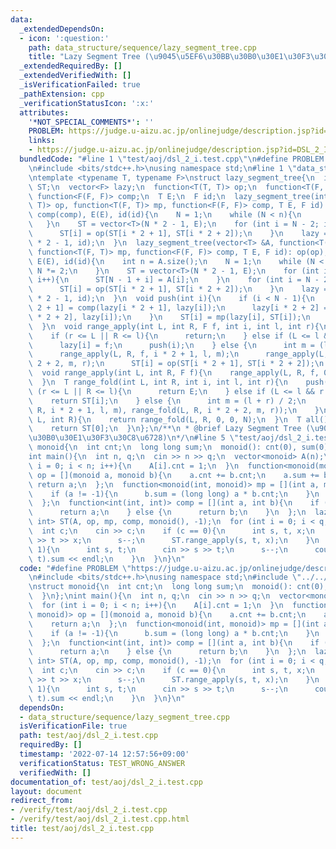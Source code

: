 ```yaml
---
data:
  _extendedDependsOn:
  - icon: ':question:'
    path: data_structure/sequence/lazy_segment_tree.cpp
    title: "Lazy Segment Tree (\u9045\u5EF6\u30BB\u30B0\u30E1\u30F3\u30C8\u6728)"
  _extendedRequiredBy: []
  _extendedVerifiedWith: []
  _isVerificationFailed: true
  _pathExtension: cpp
  _verificationStatusIcon: ':x:'
  attributes:
    '*NOT_SPECIAL_COMMENTS*': ''
    PROBLEM: https://judge.u-aizu.ac.jp/onlinejudge/description.jsp?id=DSL_2_I
    links:
    - https://judge.u-aizu.ac.jp/onlinejudge/description.jsp?id=DSL_2_I
  bundledCode: "#line 1 \"test/aoj/dsl_2_i.test.cpp\"\n#define PROBLEM \"https://judge.u-aizu.ac.jp/onlinejudge/description.jsp?id=DSL_2_I\"\
    \n#include <bits/stdc++.h>\nusing namespace std;\n#line 1 \"data_structure/sequence/lazy_segment_tree.cpp\"\
    \ntemplate <typename T, typename F>\nstruct lazy_segment_tree{\n  int N;\n  vector<T>\
    \ ST;\n  vector<F> lazy;\n  function<T(T, T)> op;\n  function<T(F, T)> mp;\n \
    \ function<F(F, F)> comp;\n  T E;\n  F id;\n  lazy_segment_tree(int n, function<T(T,\
    \ T)> op, function<T(F, T)> mp, function<F(F, F)> comp, T E, F id): op(op), mp(mp),\
    \ comp(comp), E(E), id(id){\n    N = 1;\n    while (N < n){\n      N *= 2;\n \
    \   }\n    ST = vector<T>(N * 2 - 1, E);\n    for (int i = N - 2; i >= 0; i--){\n\
    \      ST[i] = op(ST[i * 2 + 1], ST[i * 2 + 2]);\n    }\n    lazy = vector<F>(N\
    \ * 2 - 1, id);\n  }\n  lazy_segment_tree(vector<T> &A, function<T(T, T)> op,\
    \ function<T(F, T)> mp, function<F(F, F)> comp, T E, F id): op(op), mp(mp), comp(comp),\
    \ E(E), id(id){\n    int n = A.size();\n    N = 1;\n    while (N < n){\n     \
    \ N *= 2;\n    }\n    ST = vector<T>(N * 2 - 1, E);\n    for (int i = 0; i < n;\
    \ i++){\n      ST[N - 1 + i] = A[i];\n    }\n    for (int i = N - 2; i >= 0; i--){\n\
    \      ST[i] = op(ST[i * 2 + 1], ST[i * 2 + 2]);\n    }\n    lazy = vector<F>(N\
    \ * 2 - 1, id);\n  }\n  void push(int i){\n    if (i < N - 1){\n      lazy[i *\
    \ 2 + 1] = comp(lazy[i * 2 + 1], lazy[i]);\n      lazy[i * 2 + 2] = comp(lazy[i\
    \ * 2 + 2], lazy[i]);\n    }\n    ST[i] = mp(lazy[i], ST[i]);\n    lazy[i] = id;\n\
    \  }\n  void range_apply(int L, int R, F f, int i, int l, int r){\n    push(i);\n\
    \    if (r <= L || R <= l){\n      return;\n    } else if (L <= l && r <= R){\n\
    \      lazy[i] = f;\n      push(i);\n    } else {\n      int m = (l + r) / 2;\n\
    \      range_apply(L, R, f, i * 2 + 1, l, m);\n      range_apply(L, R, f, i *\
    \ 2 + 2, m, r);\n      ST[i] = op(ST[i * 2 + 1], ST[i * 2 + 2]);\n    }\n  }\n\
    \  void range_apply(int L, int R, F f){\n    range_apply(L, R, f, 0, 0, N);\n\
    \  }\n  T range_fold(int L, int R, int i, int l, int r){\n    push(i);\n    if\
    \ (r <= L || R <= l){\n      return E;\n    } else if (L <= l && r <= R){\n  \
    \    return ST[i];\n    } else {\n      int m = (l + r) / 2;\n      return op(range_fold(L,\
    \ R, i * 2 + 1, l, m), range_fold(L, R, i * 2 + 2, m, r));\n    }\n  }\n  T range_fold(int\
    \ L, int R){\n    return range_fold(L, R, 0, 0, N);\n  }\n  T all(){\n    push(0);\n\
    \    return ST[0];\n  }\n};\n/**\n * @brief Lazy Segment Tree (\u9045\u5EF6\u30BB\
    \u30B0\u30E1\u30F3\u30C8\u6728)\n*/\n#line 5 \"test/aoj/dsl_2_i.test.cpp\"\nstruct\
    \ monoid{\n  int cnt;\n  long long sum;\n  monoid(): cnt(0), sum(0){\n  }\n};\n\
    int main(){\n  int n, q;\n  cin >> n >> q;\n  vector<monoid> A(n);\n  for (int\
    \ i = 0; i < n; i++){\n    A[i].cnt = 1;\n  }\n  function<monoid(monoid, monoid)>\
    \ op = [](monoid a, monoid b){\n    a.cnt += b.cnt;\n    a.sum += b.sum;\n   \
    \ return a;\n  };\n  function<monoid(int, monoid)> mp = [](int a, monoid b){\n\
    \    if (a != -1){\n      b.sum = (long long) a * b.cnt;\n    }\n    return b;\n\
    \  };\n  function<int(int, int)> comp = [](int a, int b){\n    if (b == -1){\n\
    \      return a;\n    } else {\n      return b;\n    }\n  };\n  lazy_segment_tree<monoid,\
    \ int> ST(A, op, mp, comp, monoid(), -1);\n  for (int i = 0; i < q; i++){\n  \
    \  int c;\n    cin >> c;\n    if (c == 0){\n      int s, t, x;\n      cin >> s\
    \ >> t >> x;\n      s--;\n      ST.range_apply(s, t, x);\n    }\n    if (c ==\
    \ 1){\n      int s, t;\n      cin >> s >> t;\n      s--;\n      cout << ST.range_fold(s,\
    \ t).sum << endl;\n    }\n  }\n}\n"
  code: "#define PROBLEM \"https://judge.u-aizu.ac.jp/onlinejudge/description.jsp?id=DSL_2_I\"\
    \n#include <bits/stdc++.h>\nusing namespace std;\n#include \"../../data_structure/sequence/lazy_segment_tree.cpp\"\
    \nstruct monoid{\n  int cnt;\n  long long sum;\n  monoid(): cnt(0), sum(0){\n\
    \  }\n};\nint main(){\n  int n, q;\n  cin >> n >> q;\n  vector<monoid> A(n);\n\
    \  for (int i = 0; i < n; i++){\n    A[i].cnt = 1;\n  }\n  function<monoid(monoid,\
    \ monoid)> op = [](monoid a, monoid b){\n    a.cnt += b.cnt;\n    a.sum += b.sum;\n\
    \    return a;\n  };\n  function<monoid(int, monoid)> mp = [](int a, monoid b){\n\
    \    if (a != -1){\n      b.sum = (long long) a * b.cnt;\n    }\n    return b;\n\
    \  };\n  function<int(int, int)> comp = [](int a, int b){\n    if (b == -1){\n\
    \      return a;\n    } else {\n      return b;\n    }\n  };\n  lazy_segment_tree<monoid,\
    \ int> ST(A, op, mp, comp, monoid(), -1);\n  for (int i = 0; i < q; i++){\n  \
    \  int c;\n    cin >> c;\n    if (c == 0){\n      int s, t, x;\n      cin >> s\
    \ >> t >> x;\n      s--;\n      ST.range_apply(s, t, x);\n    }\n    if (c ==\
    \ 1){\n      int s, t;\n      cin >> s >> t;\n      s--;\n      cout << ST.range_fold(s,\
    \ t).sum << endl;\n    }\n  }\n}\n"
  dependsOn:
  - data_structure/sequence/lazy_segment_tree.cpp
  isVerificationFile: true
  path: test/aoj/dsl_2_i.test.cpp
  requiredBy: []
  timestamp: '2022-07-14 12:57:56+09:00'
  verificationStatus: TEST_WRONG_ANSWER
  verifiedWith: []
documentation_of: test/aoj/dsl_2_i.test.cpp
layout: document
redirect_from:
- /verify/test/aoj/dsl_2_i.test.cpp
- /verify/test/aoj/dsl_2_i.test.cpp.html
title: test/aoj/dsl_2_i.test.cpp
---
```

